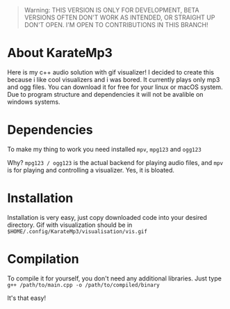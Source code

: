 > Warning: THIS VERSION IS ONLY FOR DEVELOPMENT, BETA VERSIONS OFTEN DON'T WORK AS INTENDED, OR STRAIGHT UP DON'T OPEN. I'M OPEN TO CONTRIBUTIONS IN THIS BRANCH!

# About KarateMp3
Here is my c++ audio solution with gif visualizer!
I decided to create this because i like cool visualizers and i was bored.
It currently plays only mp3 and ogg files.
You can download it for free for your linux or macOS system.
Due to program structure and dependencies it will not be avalible on windows systems.

# Dependencies
To make my thing to work you need installed `mpv`, `mpg123` and `ogg123`

Why? `mpg123 / ogg123` is the actual backend for playing audio files, and `mpv` is for playing and controlling a visualizer. Yes, it is bloated.

# Installation
Installation is very easy, just copy downloaded code into your desired directory.
Gif with visualization should be in `$HOME/.config/KarateMp3/visualisation/vis.gif`

# Compilation
To compile it for yourself, you don't need any additional libraries.
Just type `g++ /path/to/main.cpp -o /path/to/compiled/binary`

It's that easy!
